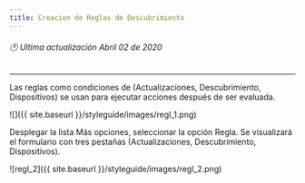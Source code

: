 ```yaml
---
title: Creacion de Reglas de Descubrimiento
---
```

###### 🕐 Ultima actualización Abril 02 de 2020
<hr>





Las reglas como condiciones de (Actualizaciones, Descubrimiento, Dispositivos) se usan para ejecutar acciones después de ser evaluada.

![]({{ site.baseurl }}/styleguide/images/regl_1.png)


Desplegar la lista Más opciones, seleccionar la opción Regla. Se visualizará el formulario con tres pestañas (Actualizaciones, Descubrimiento, Dispositivos).


![regl_2]({{ site.baseurl }}/styleguide/images/regl_2.png)
